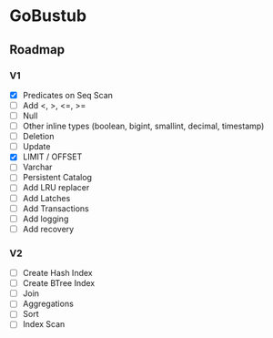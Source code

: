 # GoBustub

## Roadmap

### V1

- [x] Predicates on Seq Scan
- [ ] Add <, >, <=, >=
- [ ] Null
- [ ] Other inline types (boolean, bigint, smallint, decimal, timestamp)
- [ ] Deletion
- [ ] Update
- [x] LIMIT / OFFSET
- [ ] Varchar
- [ ] Persistent Catalog
- [ ] Add LRU replacer
- [ ] Add Latches
- [ ] Add Transactions
- [ ] Add logging
- [ ] Add recovery

### V2

- [ ] Create Hash Index
- [ ] Create BTree Index
- [ ] Join
- [ ] Aggregations
- [ ] Sort
- [ ] Index Scan
